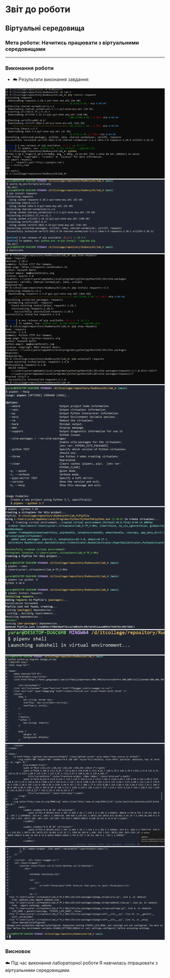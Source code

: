 # Звіт до роботи
## Віртуальні середовища
### Мета роботи: Начитись працювати з віртуальними середовищами
---
### Виконання роботи
- :cloud: Результати виконання завдання:

![alt text](https://github.com/Rudkevych1/Rudkevych1/raw/main/lab_4/src/1.png)
![alt text](https://github.com/Rudkevych1/Rudkevych1/raw/main/lab_4/src/Screenshot_1.png)
![alt text](https://github.com/Rudkevych1/Rudkevych1/raw/main/lab_4/src/2.png)
![alt text](https://github.com/Rudkevych1/Rudkevych1/raw/main/lab_4/src/3.png)
![alt text](https://github.com/Rudkevych1/Rudkevych1/raw/main/lab_4/src/4.png)
![alt text](https://github.com/Rudkevych1/Rudkevych1/raw/main/lab_4/src/5.png)
![alt text](https://github.com/Rudkevych1/Rudkevych1/raw/main/lab_4/src/Screenshot_6.png)
![alt text](https://github.com/Rudkevych1/Rudkevych1/raw/main/lab_4/src/7.png)
![alt text](https://github.com/Rudkevych1/Rudkevych1/raw/main/lab_4/src/8.png)


### Висновок
:cloud: Під час виконання лабораторної роботи Я навчилась ппрацювати з віртуальними середовищами.
